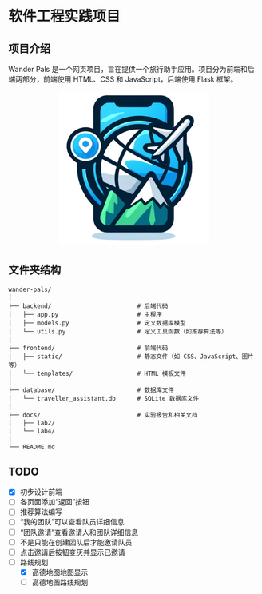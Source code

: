 # 软件工程实践项目
## 项目介绍
Wander Pals 是一个网页项目，旨在提供一个旅行助手应用。项目分为前端和后端两部分，前端使用 HTML、CSS 和 JavaScript，后端使用 Flask 框架。
<p align="center">
  <img src="frontend/static/images/logo.png" alt="Wander Pals Logo" style="width: 300px; height: auto;">
</p>

## 文件夹结构
```
wander-pals/
│
├── backend/                        # 后端代码
│   ├── app.py                      # 主程序
│   ├── models.py                   # 定义数据库模型
│   └── utils.py                    # 定义工具函数（如推荐算法等）
│
├── frontend/                       # 前端代码
│   ├── static/                     # 静态文件（如 CSS、JavaScript、图片等）
│   └── templates/                  # HTML 模板文件
│
├── database/                       # 数据库文件
│   └── traveller_assistant.db      # SQLite 数据库文件
│
├── docs/                           # 实验报告和相关文档
│   ├── lab2/
│   └── lab4/
│
└── README.md

```

## TODO
- [x] 初步设计前端
- [ ] 各页面添加“返回”按钮
- [ ] 推荐算法编写
- [ ] “我的团队”可以查看队员详细信息
- [ ] “团队邀请”查看邀请人和团队详细信息
- [ ] 不是只能在创建团队后才能邀请队员
- [ ] 点击邀请后按钮变灰并显示已邀请
- [ ] 路线规划
  - [x] 高德地图地图显示
  - [ ] 高德地图路线规划